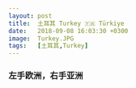 ```yaml
---
layout: post
title:  土耳其 Turkey 🇹🇷 Türkiye
date:   2018-09-08 16:03:30 +0300
image:  Turkey.JPG
tags:   [土耳其,Turkey]
---
```

### 左手欧洲，右手亚洲
